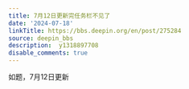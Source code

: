 ```yaml
---
title: 7月12日更新完任务栏不见了
date: '2024-07-18'
linkTitle: https://bbs.deepin.org/en/post/275284
source: deepin_bbs
description:  y1318897708 
disable_comments: true
---
```

如题，7月12日更新
